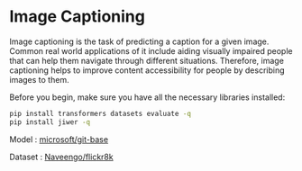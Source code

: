 <h1>Image Captioning</h1>

Image captioning is the task of predicting a caption for a given image. Common real world applications of it include
aiding visually impaired people that can help them navigate through different situations. Therefore, image captioning
helps to improve content accessibility for people by describing images to them.

Before you begin, make sure you have all the necessary libraries installed:

```bash
pip install transformers datasets evaluate -q
pip install jiwer -q
```

Model : [microsoft/git-base](https://huggingface.co/microsoft/git-base)

Dataset : [Naveengo/flickr8k](https://huggingface.co/datasets/Naveengo/flickr8k)

